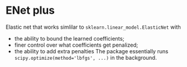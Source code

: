 # ENet plus
Elastic net that works simlilar to `sklearn.linear_model.ElasticNet` with
- the ability to bound the learned coefficients;
- finer control over what coefficients get penalized;
- the ability to add extra penalties
The package essentially runs `scipy.optimize(method='lbfgs', ...)` in the background.
